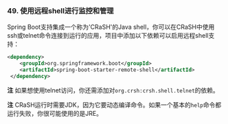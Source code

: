 ### 49. 使用远程shell进行监控和管理
Spring Boot支持集成一个称为'CRaSH'的Java shell，你可以在CRaSH中使用ssh或telnet命令连接到运行的应用，项目中添加以下依赖可以启用远程shell支持：
```xml
<dependency>
    <groupId>org.springframework.boot</groupId>
    <artifactId>spring-boot-starter-remote-shell</artifactId>
 </dependency>
```
**注** 如果想使用telnet访问，你还需添加对`org.crsh:crsh.shell.telnet`的依赖。

**注** CRaSH运行时需要JDK，因为它要动态编译命令。如果一个基本的`help`命令都运行失败，你很可能使用的是JRE。
